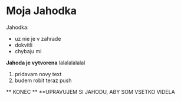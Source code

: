 # Moja Jahodka
Jahodka:
* uz nie je v zahrade
* dokvitli
* chybaju mi

**Jahoda je vytvorena**
lalalalalalal

1. pridavam novy text
2. budem robit teraz push

** KONEC **
**UPRAVUJEM SI JAHODU, ABY SOM VSETKO VIDELA
